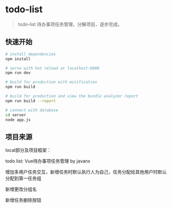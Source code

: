 # todo-list

> todo-list 待办事项任务管理，分解项目，逐步完成。


## 快速开始

``` bash
# install dependencies
npm install

# serve with hot reload at localhost:8080
npm run dev

# build for production with minification
npm run build

# build for production and view the bundle analyzer report
npm run build --report

# connect with database
cd server
node app.js
```

## 项目来源

local部分及项目框架：

todo list: Vue待办事项任务管理 by javanx

增加多用户任务交互，新增任务时默认执行人为自己，任务分配给其他用户时默认分配到第一任务组

新增更改分组名

新增任务删除按钮

